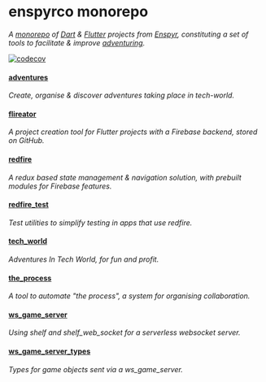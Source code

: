 # enspyrco monorepo

*A [monorepo](https://en.wikipedia.org/wiki/Monorepo) of [Dart](https://dart.dev/) &amp; [Flutter](https://flutter.dev/) projects from [Enspyr](https://github.com/enspyrco), constituting a set of tools to facilitate & improve [adventuring](https://github.com/adventures-in/projects_summary).*

[![codecov](https://codecov.io/gh/enspyrco/monorepo/branch/main/graph/badge.svg)](https://codecov.io/gh/enspyrco/monorepo)

#### [adventures](packages/adventures/README.md)
*Create, organise & discover adventures taking place in tech-world.*

#### [flireator](packages/flireator/README.md)
*A project creation tool for Flutter projects with a Firebase backend, stored on GitHub.*

#### [redfire](packages/redfire/README.md)
*A redux based state management & navigation solution, with prebuilt modules for Firebase features.*

#### [redfire_test](packages/redfire_test/README.md)
*Test utilities to simplify testing in apps that use redfire.*

#### [tech_world](packages/tech_world/README.md)
*Adventures In Tech World, for fun and profit.*

#### [the_process](packages/the_process/README.md)
*A tool to automate "the process", a system for organising collaboration.*

#### [ws_game_server](packages/ws_game_server/README.md)
*Using shelf and shelf_web_socket for a serverless websocket server.*

#### [ws_game_server_types](packages/ws_game_server_types/README.md)
*Types for game objects sent via a ws_game_server.*
